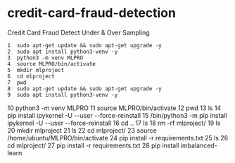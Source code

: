 # credit-card-fraud-detection
Credit Card Fraud Detect Under & Over Sampling

    1  sudo apt-get update && sudo apt-get upgrade -y
    2  sudo apt install python3-venv -y
    3  python3 -m venv MLPRO
    4  source MLPRO/bin/activate    
    5  mkdir mlproject
    6  cd mlproject  
    7  pwd
    8  sudo apt-get update && sudo apt-get upgrade -y
    9  sudo apt install python3-venv -y
   10  python3 -m venv MLPRO
   11  source MLPRO/bin/activate
   12  pwd
   13  ls
   14  pip install ipykernel -U --user --force-reinstall
   15  /bin/python3 -m pip install ipykernel -U --user --force-reinstall
   16  cd ..
   17  ls
   18  rm -rf mlproject/
   19  ls
   20  mkdir mlproject
   21  ls
   22  cd mlproject/
   23  source /home/ubuntu/MLPRO/bin/activate
   24  pip install -r requirements.txt
   25  ls
   26  cd mlproject/
   27  pip install -r requirements.txt
   28  pip install imbalanced-learn
